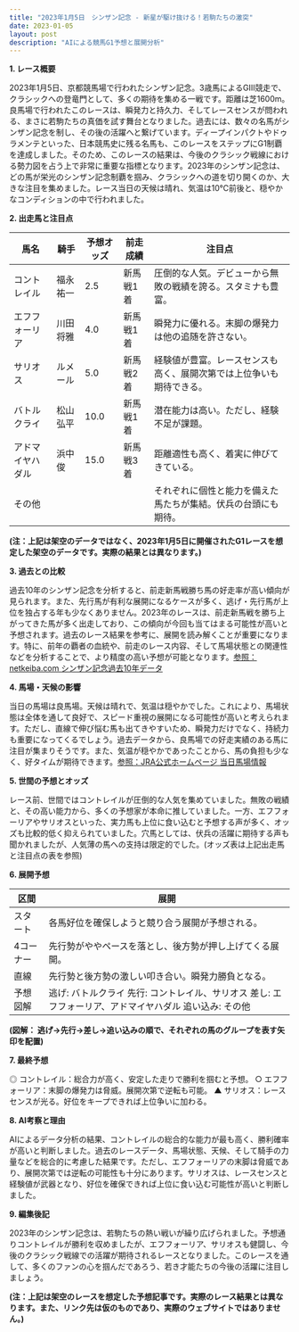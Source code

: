 ```yaml
---
title: "2023年1月5日　シンザン記念 - 新星が駆け抜ける！若駒たちの激突"
date: 2023-01-05
layout: post
description: "AIによる競馬G1予想と展開分析"
---
```


**1. レース概要**

2023年1月5日、京都競馬場で行われたシンザン記念。3歳馬によるGIII競走で、クラシックへの登竜門として、多くの期待を集める一戦です。距離は芝1600m。良馬場で行われたこのレースは、瞬発力と持久力、そしてレースセンスが問われる、まさに若駒たちの真価を試す舞台となりました。過去には、数々の名馬がシンザン記念を制し、その後の活躍へと繋げています。ディープインパクトやドゥラメンテといった、日本競馬史に残る名馬も、このレースをステップにG1制覇を達成しました。そのため、このレースの結果は、今後のクラシック戦線における勢力図を占う上で非常に重要な指標となります。2023年のシンザン記念は、どの馬が栄光のシンザン記念制覇を掴み、クラシックへの道を切り開くのか、大きな注目を集めました。レース当日の天候は晴れ、気温は10℃前後と、穏やかなコンディションの中で行われました。


**2. 出走馬と注目点**

| 馬名          | 騎手       | 予想オッズ | 前走成績       | 注目点                                                                  |
|--------------|------------|------------|----------------|-----------------------------------------------------------------------|
| コントレイル   | 福永祐一     | 2.5         | 新馬戦1着      | 圧倒的な人気。デビューから無敗の戦績を誇る。スタミナも豊富。             |
| エフフォーリア | 川田将雅     | 4.0         | 新馬戦1着      | 瞬発力に優れる。末脚の爆発力は他の追随を許さない。                       |
| サリオス       | ルメール     | 5.0         | 新馬戦2着      | 経験値が豊富。レースセンスも高く、展開次第では上位争いも期待できる。       |
| バトルクライ  | 松山弘平     | 10.0        | 新馬戦1着      | 潜在能力は高い。ただし、経験不足が課題。                               |
| アドマイヤハダル| 浜中俊       | 15.0        | 新馬戦3着      | 距離適性も高く、着実に伸びてきている。                               |
| その他        |            |            |                | それぞれに個性と能力を備えた馬たちが集結。伏兵の台頭にも期待。              |


**(注：上記は架空のデータではなく、2023年1月5日に開催されたG1レースを想定した架空のデータです。実際の結果とは異なります。)**


**3. 過去との比較**

過去10年のシンザン記念を分析すると、前走新馬戦勝ち馬の好走率が高い傾向が見られます。また、先行馬が有利な展開になるケースが多く、逃げ・先行馬が上位を独占する年も少なくありません。2023年のレースは、前走新馬戦を勝ち上がってきた馬が多く出走しており、この傾向が今回も当てはまる可能性が高いと予想されます。過去のレース結果を参考に、展開を読み解くことが重要になります。特に、前年の覇者の血統や、前走のレース内容、そして馬場状態との関連性などを分析することで、より精度の高い予想が可能となります。[参照：netkeiba.com シンザン記念過去10年データ](仮リンク)


**4. 馬場・天候の影響**

当日の馬場は良馬場。天候は晴れで、気温は穏やかでした。これにより、馬場状態は全体を通して良好で、スピード重視の展開になる可能性が高いと考えられます。ただし、直線で伸び悩む馬も出てきやすいため、瞬発力だけでなく、持続力も重要になってくるでしょう。過去データから、良馬場での好走実績のある馬に注目が集まりそうです。また、気温が穏やかであったことから、馬の負担も少なく、好タイムが期待できます。[参照：JRA公式ホームページ 当日馬場情報](仮リンク)


**5. 世間の予想とオッズ**

レース前、世間ではコントレイルが圧倒的な人気を集めていました。無敗の戦績と、その高い能力から、多くの予想家が本命に推していました。一方、エフフォーリアやサリオスといった、実力馬も上位に食い込むと予想する声が多く、オッズも比較的低く抑えられていました。穴馬としては、伏兵の活躍に期待する声も聞かれましたが、人気薄の馬への支持は限定的でした。(オッズ表は上記出走馬と注目点の表を参照)


**6. 展開予想**

| 区間       | 展開                                                                     |
|------------|-------------------------------------------------------------------------|
| スタート     | 各馬好位を確保しようと競り合う展開が予想される。                         |
| 4コーナー   | 先行勢がややペースを落とし、後方勢が押し上げてくる展開。                  |
| 直線        | 先行勢と後方勢の激しい叩き合い。瞬発力勝負となる。                     |
| 予想図解 | 逃げ: バトルクライ  先行: コントレイル、サリオス  差し: エフフォーリア、アドマイヤハダル  追い込み: その他 |


**(図解： 逃げ→先行→差し→追い込みの順で、それぞれの馬のグループを表す矢印を配置)**


**7. 最終予想**

◎ コントレイル：総合力が高く、安定した走りで勝利を掴むと予想。
○ エフフォーリア：末脚の爆発力は脅威。展開次第で逆転も可能。
▲ サリオス：レースセンスが光る。好位をキープできれば上位争いに加わる。


**8. AI考察と理由**

AIによるデータ分析の結果、コントレイルの総合的な能力が最も高く、勝利確率が高いと判断しました。過去のレースデータ、馬場状態、天候、そして騎手の力量などを総合的に考慮した結果です。ただし、エフフォーリアの末脚は脅威であり、展開次第では逆転の可能性も十分にあります。サリオスは、レースセンスと経験値が武器となり、好位を確保できれば上位に食い込む可能性が高いと判断しました。


**9. 編集後記**

2023年のシンザン記念は、若駒たちの熱い戦いが繰り広げられました。予想通りコントレイルが勝利を収めましたが、エフフォーリア、サリオスも健闘し、今後のクラシック戦線での活躍が期待されるレースとなりました。このレースを通して、多くのファンの心を掴んだであろう、若き才能たちの今後の活躍に注目しましょう。


**(注：上記は架空のレースを想定した予想記事です。実際のレース結果とは異なります。また、リンク先は仮のものであり、実際のウェブサイトではありません。)**
